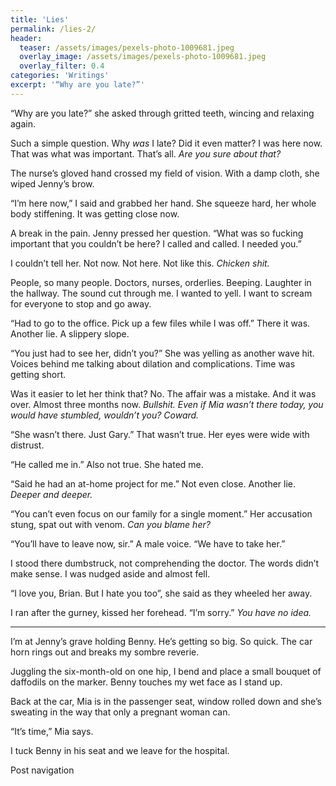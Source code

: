 ```yaml
---
title: 'Lies'
permalink: /lies-2/
header:
  teaser: /assets/images/pexels-photo-1009681.jpeg
  overlay_image: /assets/images/pexels-photo-1009681.jpeg
  overlay_filter: 0.4
categories: 'Writings'
excerpt: '“Why are you late?”'
---
```

“Why are you late?” she asked through gritted teeth, wincing and relaxing again.

Such a simple question. Why _was_ I late? Did it even matter? I was here now. That was what was important. That’s all. *Are you sure about that?*

The nurse’s gloved hand crossed my field of vision. With a damp cloth, she wiped Jenny’s brow.

“I’m here now,” I said and grabbed her hand. She squeeze hard, her whole body stiffening. It was getting close now.

A break in the pain. Jenny pressed her question. “What was so fucking important that you couldn’t be here? I called and called. I needed you.”

I couldn’t tell her. Not now. Not here. Not like this. *Chicken shit.*

People, so many people. Doctors, nurses, orderlies. Beeping. Laughter in the hallway. The sound cut through me. I wanted to yell. I want to scream for everyone to stop and go away.

“Had to go to the office. Pick up a few files while I was off.” There it was. Another lie. A slippery slope.

“You just had to see her, didn’t you?” She was yelling as another wave hit. Voices behind me talking about dilation and complications. Time was getting short.

Was it easier to let her think that? No. The affair was a mistake. And it was over. Almost three months now. *Bullshit. Even if Mia wasn’t there today, you would have stumbled, wouldn’t you? Coward.*

“She wasn’t there. Just Gary.” That wasn’t true. Her eyes were wide with distrust.

“He called me in.” Also not true. She hated me.

“Said he had an at-home project for me.” Not even close. Another lie. *Deeper and deeper.*

“You can’t even focus on our family for a single moment.” Her accusation stung, spat out with venom. *Can you blame her?*

“You’ll have to leave now, sir.” A male voice. “We have to take her.”

I stood there dumbstruck, not comprehending the doctor. The words didn’t make sense. I was nudged aside and almost fell.

“I love you, Brian. But I hate you too”, she said as they wheeled her away.

I ran after the gurney, kissed her forehead. “I’m sorry.” *You have no idea.*

***

I’m at Jenny’s grave holding Benny. He’s getting so big. So quick. The car horn rings out and breaks my sombre reverie.

Juggling the six-month-old on one hip, I bend and place a small bouquet of daffodils on the marker. Benny touches my wet face as I stand up.

Back at the car, Mia is in the passenger seat, window rolled down and she’s sweating in the way that only a pregnant woman can.

“It’s time,” Mia says.

I tuck Benny in his seat and we leave for the hospital.

Post navigation
